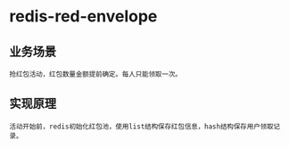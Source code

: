 # redis-red-envelope
## 业务场景
    抢红包活动，红包数量金额提前确定。每人只能领取一次。


## 实现原理
    活动开始前，redis初始化红包池，使用list结构保存红包信息，hash结构保存用户领取记录。


